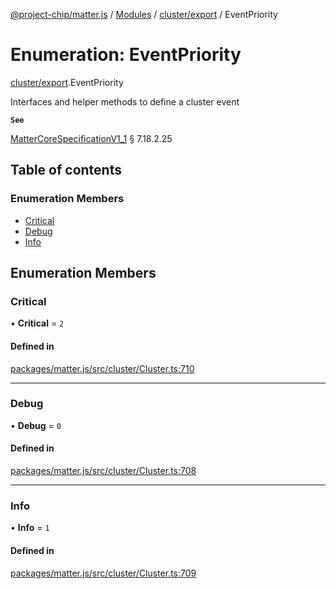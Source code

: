 [@project-chip/matter.js](../README.md) / [Modules](../modules.md) / [cluster/export](../modules/cluster_export.md) / EventPriority

# Enumeration: EventPriority

[cluster/export](../modules/cluster_export.md).EventPriority

Interfaces and helper methods to define a cluster event

**`See`**

[MatterCoreSpecificationV1_1](../interfaces/spec_export.MatterCoreSpecificationV1_1.md) § 7.18.2.25

## Table of contents

### Enumeration Members

- [Critical](cluster_export.EventPriority.md#critical)
- [Debug](cluster_export.EventPriority.md#debug)
- [Info](cluster_export.EventPriority.md#info)

## Enumeration Members

### Critical

• **Critical** = ``2``

#### Defined in

[packages/matter.js/src/cluster/Cluster.ts:710](https://github.com/project-chip/matter.js/blob/ac2c2688/packages/matter.js/src/cluster/Cluster.ts#L710)

___

### Debug

• **Debug** = ``0``

#### Defined in

[packages/matter.js/src/cluster/Cluster.ts:708](https://github.com/project-chip/matter.js/blob/ac2c2688/packages/matter.js/src/cluster/Cluster.ts#L708)

___

### Info

• **Info** = ``1``

#### Defined in

[packages/matter.js/src/cluster/Cluster.ts:709](https://github.com/project-chip/matter.js/blob/ac2c2688/packages/matter.js/src/cluster/Cluster.ts#L709)
